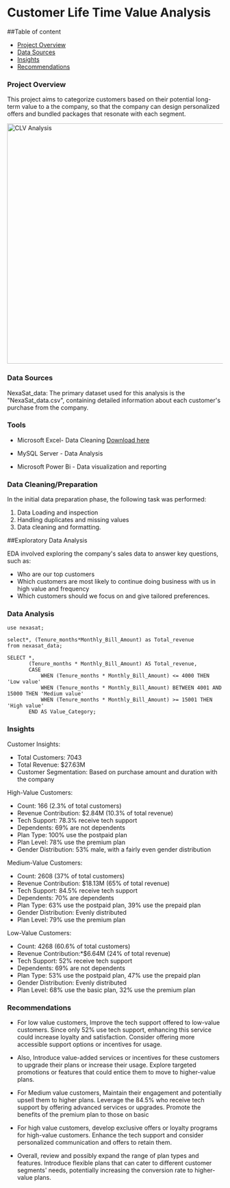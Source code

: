 # Customer Life Time Value Analysis

##Table of content

- [Project Overview](#project-overview)
- [Data Sources](#data-sources)
- [Insights](#insights)
- [Recommendations](#recommendations)


### Project Overview

This project aims to categorize customers based on their potential long-term value to a the company, so that the company can design personalized offers and bundled packages that resonate with each segment.

<img width="561" alt="CLV Analysis" src="https://github.com/user-attachments/assets/b876bb3d-9b58-4296-b5e6-a7735fc5881f">


### Data Sources

NexaSat_data: The primary dataset used for this analysis is the "NexaSat_data.csv", containing detailed information about each customer's purchase from the company.

### Tools

- Microsoft Excel- Data Cleaning  [Download here](https://microsoft.com)

- MySQL Server - Data Analysis

- Microsoft Power Bi - Data visualization and reporting

### Data Cleaning/Preparation

In the initial data preparation phase, the following task was performed:
1. Data Loading  and inspection
2. Handling duplicates and missing values
3. Data cleaning and formatting.

##Exploratory Data Analysis

EDA involved exploring the company's sales data to answer key questions, such as:
- Who are our top customers
- Which customers are most likely to continue doing business with us in 
  high value and frequency
- Which customers should we focus on and give tailored preferences.

### Data Analysis

```MySQL
use nexasat;

select*, (Tenure_months*Monthly_Bill_Amount) as Total_revenue
from nexasat_data;

SELECT *,
       (Tenure_months * Monthly_Bill_Amount) AS Total_revenue,
       CASE
           WHEN (Tenure_months * Monthly_Bill_Amount) <= 4000 THEN 'Low value'
           WHEN (Tenure_months * Monthly_Bill_Amount) BETWEEN 4001 AND 15000 THEN 'Medium value'
           WHEN (Tenure_months * Monthly_Bill_Amount) >= 15001 THEN 'High value'
       END AS Value_Category;

```
### Insights

Customer Insights:

- Total Customers: 7043
- Total Revenue: $27.63M
- Customer Segmentation: Based on purchase amount and duration with the company

High-Value Customers:
- Count: 166 (2.3% of total customers)
- Revenue Contribution: $2.84M (10.3% of total revenue)
- Tech Support: 78.3% receive tech support
- Dependents: 69% are not dependents
- Plan Type: 100% use the postpaid plan
- Plan Level: 78% use the premium plan
- Gender Distribution: 53% male, with a fairly even gender distribution

Medium-Value Customers:
- Count: 2608 (37% of total customers)
- Revenue Contribution: $18.13M (65% of total revenue)
- Tech Support: 84.5% receive tech support
- Dependents: 70% are dependents
- Plan Type: 63% use the postpaid plan, 39% use the prepaid plan
- Gender Distribution: Evenly distributed
- Plan Level: 79% use the premium plan

Low-Value Customers:
- Count: 4268 (60.6% of total customers)
- Revenue Contribution:*$6.64M (24% of total revenue)
- Tech Support: 52% receive tech support
- Dependents: 69% are not dependents
- Plan Type: 53% use the postpaid plan, 47% use the prepaid plan
- Gender Distribution: Evenly distributed
- Plan Level: 68% use the basic plan, 32% use the premium plan

### Recommendations


- For low value customers, Improve the tech support offered to low-value customers. Since only 52% use tech support, enhancing this service could increase loyalty and satisfaction. Consider offering more accessible support options or incentives for usage.

- Also, Introduce value-added services or incentives for these customers to upgrade their plans or increase their usage. Explore targeted promotions or features that could entice them to move to higher-value plans.

- For Medium value customers, Maintain their engagement and potentially upsell them to higher plans.
 Leverage the 84.5% who receive tech support by offering advanced services or upgrades. Promote the benefits of the premium plan to those on basic  

- For high value customers, develop exclusive offers or loyalty programs for high-value customers. Enhance the tech support and consider personalized communication and offers to retain them.

- Overall, review and possibly expand the range of plan types and features. Introduce flexible plans that can cater to different customer segments' needs, potentially increasing the conversion rate to higher-value plans.
